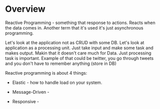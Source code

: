 # Overview

Reactive Programming - something that response to actions. Reacts when the data comes in. Another term that it's used it's  just asynchronous programming.

Let's look at the application not as CRUD with some DB. Let's look at application as a processing unit. Just take input and make some task and makes output. Makin that it doesn't care much for Data. Just processing task is important. Example of that could be twitter, you go through tweets and you don't have to remember anything (store in DB)

Reactive programming is about 4 things: 

- Elastic - how to handle load on your system. 

- Message-Driven -  

- Responsive - 
